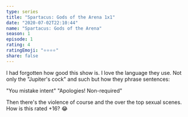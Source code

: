 ```yaml
---
type: series
title: "Spartacus: Gods of the Arena 1x1"
date: "2020-07-02T22:10:44"
name: "Spartacus: Gods of the Arena"
season: 1
episode: 1
rating: 4
ratingEmoji: "⭐️⭐️⭐️⭐️"
share: false
---
```


I had forgotten how good this show is. I love the language they use. Not only the "Jupiter's cock" and such but how they phrase sentences:

"You mistake intent"
"Apologies! Non-required"

Then there's the violence of course and the over the top sexual scenes.  How is this rated +16? 😂
